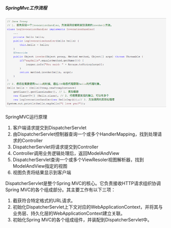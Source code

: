 ##### SpringMvc工作流程
![springmvc流程](https://github.com/chenhh23/java-study/blob/master/picture/jdk-dynamic-proxy.png)

SpringMVC运行原理 
1. 客户端请求提交到DispatcherServlet 
2. 由DispatcherServlet控制器查询一个或多个HandlerMapping，找到处理请求的Controller 
3. DispatcherServlet将请求提交到Controller 
4. Controller调用业务逻辑处理后，返回ModelAndView 
5. DispatcherServlet查询一个或多个ViewResoler视图解析器，找到ModelAndView指定的视图 
6. 视图负责将结果显示到客户端 

DispatcherServlet是整个Spring MVC的核心。它负责接收HTTP请求组织协调Spring MVC的各个组成部分。其主要工作有以下三项：
1. 截获符合特定格式的URL请求。 
2. 初始化DispatcherServlet上下文对应的WebApplicationContext，并将其与业务层、持久化层的WebApplicationContext建立关联。 
3. 初始化Spring MVC的各个组成组件，并装配到DispatcherServlet中。
